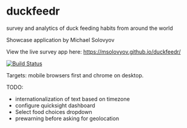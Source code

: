 # duckfeedr
survey and analytics of duck feeding habits from around the world

Showcase application by Michael Solovyov

View the live survey app here: https://msolovyov.github.io/duckfeedr/

[![Build Status](https://travis-ci.com/msolovyov/duckfeedr.svg?branch=master)](https://travis-ci.com/msolovyov/duckfeedr)

Targets: mobile browsers first and chrome on desktop. 

TODO: 
- internationalization of text based on timezone
- configure quicksight dashboard
- Select food choices dropdown
- prewarning before asking for geolocation
